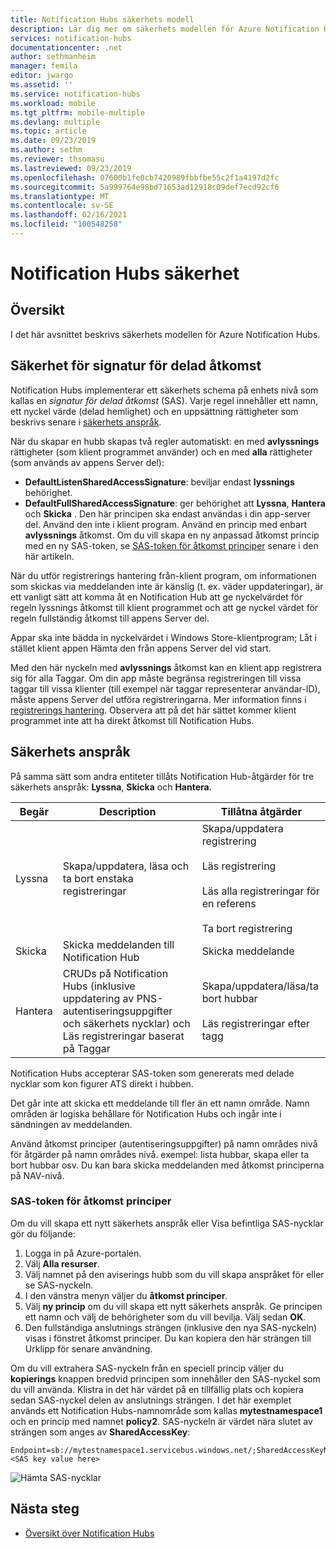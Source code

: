 ```yaml
---
title: Notification Hubs säkerhets modell
description: Lär dig mer om säkerhets modellen för Azure Notification Hubs.
services: notification-hubs
documentationcenter: .net
author: sethmanheim
manager: femila
editor: jwargo
ms.assetid: ''
ms.service: notification-hubs
ms.workload: mobile
ms.tgt_pltfrm: mobile-multiple
ms.devlang: multiple
ms.topic: article
ms.date: 09/23/2019
ms.author: sethm
ms.reviewer: thsomasu
ms.lastreviewed: 09/23/2019
ms.openlocfilehash: 07600b1fe0cb7420989fbbfbe55c2f1a4197d2fc
ms.sourcegitcommit: 5a999764e98bd71653ad12918c09def7ecd92cf6
ms.translationtype: MT
ms.contentlocale: sv-SE
ms.lasthandoff: 02/16/2021
ms.locfileid: "100548258"
---
```

# <a name="notification-hubs-security"></a>Notification Hubs säkerhet

## <a name="overview"></a>Översikt

I det här avsnittet beskrivs säkerhets modellen för Azure Notification Hubs.

## <a name="shared-access-signature-security"></a>Säkerhet för signatur för delad åtkomst

Notification Hubs implementerar ett säkerhets schema på enhets nivå som kallas en *signatur för delad åtkomst* (SAS). Varje regel innehåller ett namn, ett nyckel värde (delad hemlighet) och en uppsättning rättigheter som beskrivs senare i [säkerhets anspråk](#security-claims). 

När du skapar en hubb skapas två regler automatiskt: en med **avlyssnings** rättigheter (som klient programmet använder) och en med **alla** rättigheter (som används av appens Server del):

- **DefaultListenSharedAccessSignature**: beviljar endast **lyssnings** behörighet.
- **DefaultFullSharedAccessSignature**: ger behörighet att **Lyssna**, **Hantera** och **Skicka** . Den här principen ska endast användas i din app-server del. Använd den inte i klient program. Använd en princip med enbart **avlyssnings** åtkomst. Om du vill skapa en ny anpassad åtkomst princip med en ny SAS-token, se [SAS-token för åtkomst principer](#sas-tokens-for-access-policies) senare i den här artikeln.

När du utför registrerings hantering från-klient program, om informationen som skickas via meddelanden inte är känslig (t. ex. väder uppdateringar), är ett vanligt sätt att komma åt en Notification Hub att ge nyckelvärdet för regeln lyssnings åtkomst till klient programmet och att ge nyckel värdet för regeln fullständig åtkomst till appens Server del.

Appar ska inte bädda in nyckelvärdet i Windows Store-klientprogram; Låt i stället klient appen Hämta den från appens Server del vid start.

Med den här nyckeln med **avlyssnings** åtkomst kan en klient app registrera sig för alla Taggar. Om din app måste begränsa registreringen till vissa taggar till vissa klienter (till exempel när taggar representerar användar-ID), måste appens Server del utföra registreringarna. Mer information finns i [registrerings hantering](notification-hubs-push-notification-registration-management.md). Observera att på det här sättet kommer klient programmet inte att ha direkt åtkomst till Notification Hubs.

## <a name="security-claims"></a>Säkerhets anspråk

På samma sätt som andra entiteter tillåts Notification Hub-åtgärder för tre säkerhets anspråk: **Lyssna**, **Skicka** och **Hantera**.

| Begär   | Description                                          | Tillåtna åtgärder |
| ------- | ---------------------------------------------------- | ------------------ |
| Lyssna  | Skapa/uppdatera, läsa och ta bort enstaka registreringar | Skapa/uppdatera registrering<br><br>Läs registrering<br><br>Läs alla registreringar för en referens<br><br>Ta bort registrering |
| Skicka    | Skicka meddelanden till Notification Hub                | Skicka meddelande |
| Hantera  | CRUDs på Notification Hubs (inklusive uppdatering av PNS-autentiseringsuppgifter och säkerhets nycklar) och Läs registreringar baserat på Taggar |Skapa/uppdatera/läsa/ta bort hubbar<br><br>Läs registreringar efter tagg |

Notification Hubs accepterar SAS-token som genererats med delade nycklar som kon figurer ATS direkt i hubben.

Det går inte att skicka ett meddelande till fler än ett namn område. Namn områden är logiska behållare för Notification Hubs och ingår inte i sändningen av meddelanden.

Använd åtkomst principer (autentiseringsuppgifter) på namn områdes nivå för åtgärder på namn områdes nivå. exempel: lista hubbar, skapa eller ta bort hubbar osv. Du kan bara skicka meddelanden med åtkomst principerna på NAV-nivå.

### <a name="sas-tokens-for-access-policies"></a>SAS-token för åtkomst principer

Om du vill skapa ett nytt säkerhets anspråk eller Visa befintliga SAS-nycklar gör du följande:

1. Logga in på Azure-portalen.
2. Välj **Alla resurser**.
3. Välj namnet på den aviserings hubb som du vill skapa anspråket för eller se SAS-nyckeln.
4. I den vänstra menyn väljer du **åtkomst principer**.
5. Välj **ny princip** om du vill skapa ett nytt säkerhets anspråk. Ge principen ett namn och välj de behörigheter som du vill bevilja. Välj sedan **OK**.
6. Den fullständiga anslutnings strängen (inklusive den nya SAS-nyckeln) visas i fönstret åtkomst principer. Du kan kopiera den här strängen till Urklipp för senare användning.

Om du vill extrahera SAS-nyckeln från en speciell princip väljer du **kopierings** knappen bredvid principen som innehåller den SAS-nyckel som du vill använda. Klistra in det här värdet på en tillfällig plats och kopiera sedan SAS-nyckel delen av anslutnings strängen. I det här exemplet används ett Notification Hubs-namnområde som kallas **mytestnamespace1** och en princip med namnet **policy2**. SAS-nyckeln är värdet nära slutet av strängen som anges av **SharedAccessKey**:

```shell
Endpoint=sb://mytestnamespace1.servicebus.windows.net/;SharedAccessKeyName=policy2;SharedAccessKey=<SAS key value here>
```

![Hämta SAS-nycklar](media/notification-hubs-push-notification-security/access1.png)

## <a name="next-steps"></a>Nästa steg

- [Översikt över Notification Hubs](notification-hubs-push-notification-overview.md)
